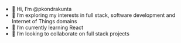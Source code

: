 - 👋 Hi, I’m @pkondrakunta
- 👀 I’m exploring my interests in full stack, software development and Internet of Things domains
- 🌱 I’m currently learning React
- 💞️ I’m looking to collaborate on full stack projects

<!---
pkondrakunta/pkondrakunta is a ✨ special ✨ repository because its `README.md` (this file) appears on your GitHub profile.
You can click the Preview link to take a look at your changes.
--->
